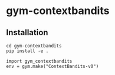 # gym-contextbandits

## Installation

```
cd gym-contextbandits
pip install -e .
```


```
import gym_contextbandits
env = gym.make("ContextBandits-v0")
```
